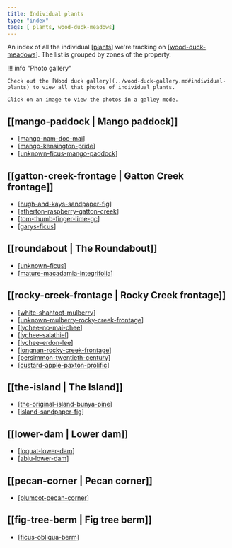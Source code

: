 ```yaml
---
title: Individual plants
type: "index"
tags: [ plants, wood-duck-meadows]
---
```




An index of all the individual [[plants]] we're tracking on [[wood-duck-meadows]]. The list is grouped by zones of the property.

!!! info "Photo gallery"

    Check out the [Wood duck gallery](../wood-duck-gallery.md#individual-plants) to view all that photos of individual plants.

    Click on an image to view the photos in a galley mode.


## [[mango-paddock | Mango paddock]]

- [[mango-nam-doc-mai]]
- [[mango-kensington-pride]]
- [[unknown-ficus-mango-paddock]]

## [[gatton-creek-frontage | Gatton Creek frontage]]

- [[hugh-and-kays-sandpaper-fig]]
- [[atherton-raspberry-gatton-creek]]
- [[tom-thumb-finger-lime-gc]]
- [[garys-ficus]]

## [[roundabout | The Roundabout]]

- [[unknown-ficus]]
- [[mature-macadamia-integrifolia]]

## [[rocky-creek-frontage | Rocky Creek frontage]]

- [[white-shahtoot-mulberry]]
- [[unknown-mulberry-rocky-creek-frontage]]
- [[lychee-no-mai-chee]]
- [[lychee-salathiel]]
- [[lychee-erdon-lee]]
- [[longnan-rocky-creek-frontage]]
- [[persimmon-twentieth-century]]
- [[custard-apple-paxton-prolific]]

## [[the-island | The Island]]

- [[the-original-island-bunya-pine]]
- [[island-sandpaper-fig]]

## [[lower-dam | Lower dam]]

- [[loquat-lower-dam]]
- [[abiu-lower-dam]]

## [[pecan-corner | Pecan corner]]

- [[plumcot-pecan-corner]]

## [[fig-tree-berm | Fig tree berm]]

- [[ficus-obliqua-berm]] 


[//begin]: # "Autogenerated link references for markdown compatibility"
[plants]: ../plants/plants "Plants"
[wood-duck-meadows]: ../wood-duck-meadows "Wood duck meadows"
[mango-nam-doc-mai]: mango-nam-doc-mai "Mango (Nam Doc Mai) - mango paddock"
[mango-kensington-pride]: mango-kensington-pride "Mango (Kensington Pride)"
[unknown-ficus-mango-paddock]: unknown-ficus-mango-paddock "Unknown ficus (mango paddock)"
[hugh-and-kays-sandpaper-fig]: hugh-and-kays-sandpaper-fig "Hugh and Kay's Sandpaper Fig (Gatton Creek frontage)"
[atherton-raspberry-gatton-creek]: atherton-raspberry-gatton-creek "Atherton raspberry (Gatton Creek)"
[tom-thumb-finger-lime-gc]: tom-thumb-finger-lime-gc "Tom Thumb Finger Lime - Gatton Creek Frontage"
[garys-ficus]: garys-ficus "Gary's Ficus"
[unknown-ficus]: unknown-ficus "Unknown ficus"
[mature-macadamia-integrifolia]: mature-macadamia-integrifolia "Mature macadamia integrifolia (Roundabout)"
[white-shahtoot-mulberry]: white-shahtoot-mulberry "White Shahtoot mulberry"
[unknown-mulberry-rocky-creek-frontage]: unknown-mulberry-rocky-creek-frontage "Unknown mulberry (Rocky Creek frontage)"
[lychee-no-mai-chee]: lychee-no-mai-chee "Lychee (No Mai Chee)"
[lychee-salathiel]: lychee-salathiel "Lychee (Salathiel)"
[lychee-erdon-lee]: lychee-erdon-lee "Lychee (Erdon Lee)"
[longnan-rocky-creek-frontage]: longnan-rocky-creek-frontage "Longnan (Rocky Creek frontage)"
[persimmon-twentieth-century]: persimmon-twentieth-century "Persimmon (Twentieth Century)"
[custard-apple-paxton-prolific]: custard-apple-paxton-prolific "Custard apple (Paxton Prolific)"
[the-original-island-bunya-pine]: the-original-island-bunya-pine "The original island bunya pine"
[island-sandpaper-fig]: island-sandpaper-fig "Sandpaper fig - The island"
[loquat-lower-dam]: loquat-lower-dam "Loquat on the lower dam"
[abiu-lower-dam]: abiu-lower-dam "Abiu (Pouteria caimito) on the lower dam"
[plumcot-pecan-corner]: plumcot-pecan-corner "Plumcot (Spring Satin) - pecan corner"
[ficus-obliqua-berm]: ficus-obliqua-berm "Ficus obliqua (Small-leaved fig)"
[//end]: # "Autogenerated link references"